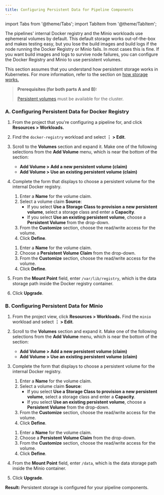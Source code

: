 ```yaml
---
title: Configuring Persistent Data for Pipeline Components
---
```


import Tabs from '@theme/Tabs';
import TabItem from '@theme/TabItem';

The pipelines' internal Docker registry and the Minio workloads use ephemeral volumes by default. This default storage works out-of-the-box and makes testing easy, but you lose the build images and build logs if the node running the Docker Registry or Minio fails. In most cases this is fine. If you want build images and logs to survive node failures, you can configure the Docker Registry and Minio to use persistent volumes.

This section assumes that you understand how persistent storage works in Kubernetes. For more information, refer to the section on [how storage works.](../../how-to-guides/advanced-user-guides/manage-clusters/create-kubernetes-persistent-storage/manage-persistent-storage/about-persistent-storage.md)

>**Prerequisites (for both parts A and B):**
>
>[Persistent volumes](../../pages-for-subheaders/create-kubernetes-persistent-storage.md) must be available for the cluster.

### A. Configuring Persistent Data for Docker Registry

1. From the project that you're configuring a pipeline for, and click **Resources > Workloads.**

1. Find the `docker-registry` workload and select **&#8942; > Edit**.

1. Scroll to the **Volumes** section and expand it. Make one of the following selections from the **Add Volume** menu, which is near the bottom of the section:

    - **Add Volume > Add a new persistent volume (claim)**
    - **Add Volume > Use an existing persistent volume (claim)**

1.  Complete the form that displays to choose a persistent volume for the internal Docker registry.

    <Tabs>
    <TabItem value="Add a new persistent volume">

    1. Enter a **Name** for the volume claim.
    1. Select a volume claim **Source**:
        - If you select **Use a Storage Class to provision a new persistent volume**, select a storage class and enter a **Capacity**.
        - If you select **Use an existing persistent volume**, choose a **Persistent Volume** from the drop-down.
    1. From the **Customize** section, choose the read/write access for the volume.
    1. Click **Define**.

    </TabItem>
    <TabItem value="Use an existing persistent volume">

      1. Enter a **Name** for the volume claim.
      1. Choose a **Persistent Volume Claim** from the drop-down.
      1. From the **Customize** section, choose the read/write access for the volume.
      1. Click **Define**.

    </TabItem>
    </Tabs>

4. From the **Mount Point** field, enter `/var/lib/registry`, which is the data storage path inside the Docker registry container.

5. Click **Upgrade**.

### B. Configuring Persistent Data for Minio

1. From the project view, click **Resources > Workloads.** Find the `minio` workload and select **&#8942; > Edit**.

1. Scroll to the **Volumes** section and expand it. Make one of the following selections from the **Add Volume** menu, which is near the bottom of the section:

    - **Add Volume > Add a new persistent volume (claim)**
    - **Add Volume > Use an existing persistent volume (claim)**

1.  Complete the form that displays to choose a persistent volume for the internal Docker registry.

    <Tabs>
    <TabItem value="Add a new persistent volume">

    1. Enter a **Name** for the volume claim.
    1. Select a volume claim **Source**:
        - If you select **Use a Storage Class to provision a new persistent volume**, select a storage class and enter a **Capacity**.
        - If you select **Use an existing persistent volume**, choose a **Persistent Volume** from the drop-down.
    1. From the **Customize** section, choose the read/write access for the volume.
    1. Click **Define**.

    </TabItem>
    <TabItem value="Use an existing persistent volume">

    1. Enter a **Name** for the volume claim.
    1. Choose a **Persistent Volume Claim** from the drop-down.
    1. From the **Customize** section, choose the read/write access for the volume.
    1. Click **Define**.

    </TabItem>
    </Tabs>

1. From the **Mount Point** field, enter `/data`, which is the data storage path inside the Minio container.

1. Click **Upgrade**.

**Result:** Persistent storage is configured for your pipeline components.
